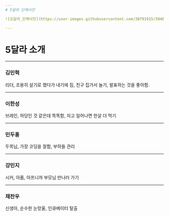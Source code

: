```yaml
---
# 5달라 단체사진 

![오달라_단체사진](https://user-images.githubusercontent.com/30791915/50469242-e5931980-09ee-11e9-89e0-96e7556535c0.jpg)

--- 
```

# 5달라 소개



---
### 김민혁
리더, 조용히 살기로 했다가 내기에 짐, 친구 집가서 놀기, 발표하는 것을 좋아함.

---
### 이한성
브레인, 허당인 것 같은데 똑똑함, 자고 일어나면 한살 더 먹기

---
### 민두홍
두목님, 가장 코딩을 잘함, 부하들 관리

---
### 강민지
시커, 아픔, 아프니까 부모님 만나러 가기

---
### 채찬우
신생아, 순수한 눈망울, 인큐베이터 탈출




